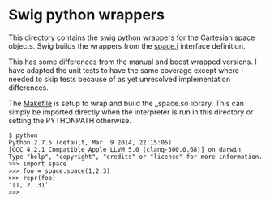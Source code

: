 # Swig python wrappers

This directory contains the [swig](http://swig.org) python wrappers for the
Cartesian space objects. Swig builds the wrappers from the [space.i](space.i)
interface definition.


This has some differences from the manual and boost wrapped
versions. I have adapted the unit tests to have the same coverage
except where I needed to skip tests because of as yet unresolved
implementation differences.

The [Makefile](Makefile) is setup to wrap and build the _space.so
library. This can simply be imported directly when the interpreter is
run in this directory or setting the PYTHONPATH otherwise.

    $ python
    Python 2.7.5 (default, Mar  9 2014, 22:15:05) 
    [GCC 4.2.1 Compatible Apple LLVM 5.0 (clang-500.0.68)] on darwin
    Type "help", "copyright", "credits" or "license" for more information.
    >>> import space
    >>> foo = space.space(1,2,3)
    >>> repr(foo)
    ‘(1, 2, 3)’
    >>>




